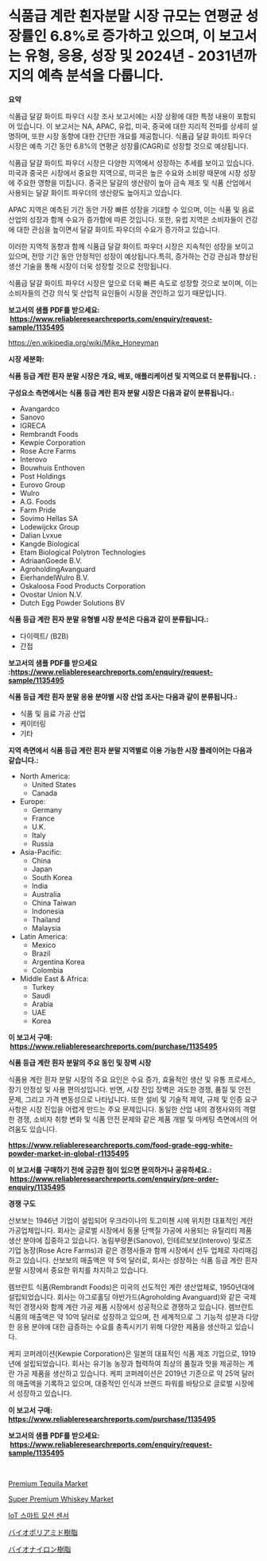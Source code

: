 <p><h1>식품급 계란 흰자분말 시장 규모는 연평균 성장률인 6.8%로 증가하고 있으며, 이 보고서는 유형, 응용, 성장 및 2024년 - 2031년까지의 예측 분석을 다룹니다.</h1></p><p><strong>요약</strong></p>
<p><p>식품급 달걀 화이트 파우더 시장 조사 보고서에는 시장 상황에 대한 특정 내용이 포함되어 있습니다. 이 보고서는 NA, APAC, 유럽, 미국, 중국에 대한 지리적 전파를 상세히 설명하며, 또한 시장 동향에 대한 간단한 개요를 제공합니다. 식품급 달걀 화이트 파우더 시장은 예측 기간 동안 6.8%의 연평균 성장률(CAGR)로 성장할 것으로 예상됩니다.</p><p>식품급 달걀 화이트 파우더 시장은 다양한 지역에서 성장하는 추세를 보이고 있습니다. 미국과 중국은 시장에서 중요한 지역으로, 미국은 높은 수요와 소비량 때문에 시장 성장에 주요한 영향을 미칩니다. 중국은 달걀의 생산량이 높아 금속 제조 및 식품 산업에서 사용되는 달걀 화이트 파우더의 생산량도 높아지고 있습니다.</p><p>APAC 지역은 예측된 기간 동안 가장 빠른 성장을 기대할 수 있으며, 이는 식품 및 음료 산업의 성장과 함께 수요가 증가함에 따른 것입니다. 또한, 유럽 지역은 소비자들이 건강에 대한 관심을 높이면서 달걀 화이트 파우더의 수요가 증가하고 있습니다.</p><p>이러한 지역적 동향과 함께 식품급 달걀 화이트 파우더 시장은 지속적인 성장을 보이고 있으며, 전망 기간 동안 안정적인 성장이 예상됩니다.특히, 증가하는 건강 관심과 향상된 생산 기술을 통해 시장이 더욱 성장할 것으로 전망됩니다.</p><p>식품급 달걀 화이트 파우더 시장은 앞으로 더욱 빠른 속도로 성장할 것으로 보이며, 이는 소비자들의 건강 의식 및 산업적 요인들이 시장을 견인하고 있기 때문입니다.</p></p>
<p><strong>보고서의 샘플 PDF를 받으세요: &nbsp;<a href="https://www.reliableresearchreports.com/enquiry/request-sample/1135495">https://www.reliableresearchreports.com/enquiry/request-sample/1135495</a></strong></p>
<p><a href="https://en.wikipedia.org/wiki/Mike_Honeyman">https://en.wikipedia.org/wiki/Mike_Honeyman</a></p>
<p><strong>시장 세분화:</strong></p>
<p><strong> 식품 등급 계란 흰자 분말 시장은 개요, 배포, 애플리케이션 및 지역으로 더 분류됩니다. :</strong></p>
<p><strong>구성요소 측면에서는 식품 등급 계란 흰자 분말 시장은 다음과 같이 분류됩니다.:</strong></p>
<p><ul><li>Avangardco</li><li>Sanovo</li><li>IGRECA</li><li>Rembrandt Foods</li><li>Kewpie Corporation</li><li>Rose Acre Farms</li><li>Interovo</li><li>Bouwhuis Enthoven</li><li>Post Holdings</li><li>Eurovo Group</li><li>Wulro</li><li>A.G. Foods</li><li>Farm Pride</li><li>Sovimo Hellas SA</li><li>Lodewijckx Group</li><li>Dalian Lvxue</li><li>Kangde Biological</li><li>Etam Biological Polytron Technologies</li><li>AdriaanGoede B.V.</li><li>AgroholdingAvanguard</li><li>EierhandelWulro B.V.</li><li>Oskaloosa Food Products Corporation</li><li>Ovostar Union N.V.</li><li>Dutch Egg Powder Solutions BV</li></ul></p>
<p><strong> 식품 등급 계란 흰자 분말 유형별 시장 분석은 다음과 같이 분류됩니다.:</strong></p>
<p><ul><li>다이렉트/ (B2B)</li><li>간접</li></ul></p>
<p><strong>보고서의 샘플 PDF를 받으세요 :<a href="https://www.reliableresearchreports.com/enquiry/request-sample/1135495">https://www.reliableresearchreports.com/enquiry/request-sample/1135495</a></strong></p>
<p><strong> 식품 등급 계란 흰자 분말 응용 분야별 시장 산업 조사는 다음과 같이 분류됩니다.:</strong></p>
<p><ul><li>식품 및 음료 가공 산업</li><li>케이터링</li><li>기타</li></ul></p>
<p><strong>지역 측면에서 식품 등급 계란 흰자 분말 지역별로 이용 가능한 시장 플레이어는 다음과 같습니다.:</strong></p>
<p><ul>
    <li>
        North America:
        <ul>
            <li>United States</li>
            <li>Canada</li>
        </ul>
    </li>
    <li>
        Europe:
        <ul>
            <li>Germany</li>
            <li>France</li>
            <li>U.K.</li>
            <li>Italy</li>
            <li>Russia</li>
        </ul>
    </li>
    <li>
        Asia-Pacific:
        <ul>
            <li>China</li>
            <li>Japan</li>
            <li>South Korea</li>
            <li>India</li>
            <li>Australia</li>
            <li>China Taiwan</li>
            <li>Indonesia</li>
            <li>Thailand</li>
            <li>Malaysia</li>
        </ul>
    </li>
    <li>
        Latin America:
        <ul>
            <li>Mexico</li>
            <li>Brazil</li>
            <li>Argentina Korea</li>
            <li>Colombia</li>
        </ul>
    </li>
    <li>
        Middle East & Africa:
        <ul>
            <li>Turkey</li>
            <li>Saudi</li>
            <li>Arabia</li>
            <li>UAE</li>
            <li>Korea</li>
        </ul>
    </li>
    </ul></p>
<p><strong>이 보고서 구매: &nbsp;<a href="https://www.reliableresearchreports.com/purchase/1135495">https://www.reliableresearchreports.com/purchase/1135495</a></strong></p>
<p><strong>식품 등급 계란 흰자 분말의 주요 동인 및 장벽 시장</strong></p>
<p><p>식품용 계란 흰자 분말 시장의 주요 요인은 수요 증가, 효율적인 생산 및 유통 프로세스, 장기 안정성 및 사용 편의성입니다. 반면, 시장 진입 장벽은 과도한 경쟁, 품질 및 안전 문제, 그리고 가격 변동성으로 나타납니다. 또한 설비 및 기술적 제약, 규제 및 인증 요구사항은 시장 진입을 어렵게 만드는 주요 문제입니다. 동일한 산업 내의 경쟁사와의 격렬한 경쟁, 소비자 취향 변화 및 식품 안전 문제와 같은 제품 개발 및 마케팅 측면에서의 어려움도 있습니다.</p></p>
<p><strong><a href="https://www.reliableresearchreports.com/food-grade-egg-white-powder-market-in-global-r1135495">https://www.reliableresearchreports.com/food-grade-egg-white-powder-market-in-global-r1135495</a></strong></p>
<p><strong>이 보고서를 구매하기 전에 궁금한 점이 있으면 문의하거나 공유하세요.: &nbsp;<a href="https://www.reliableresearchreports.com/enquiry/pre-order-enquiry/1135495">https://www.reliableresearchreports.com/enquiry/pre-order-enquiry/1135495</a></strong></p>
<p><strong>경쟁 구도</strong></p>
<p><p>산보보는 1946년 기업이 설립되어 우크라이나의 토고미첸 시에 위치한 대표적인 계란 가공업체입니다. 회사는 글로벌 시장에서 동물 단백질 가공에 사용되는 유틸리티 제품 생산 분야에 집중하고 있습니다. 농림부량푼(Sanovo), 인테르보보(Interovo) 및로즈 기업 농장(Rose Acre Farms)과 같은 경쟁사들과 함께 시장에서 선두 업체로 자리매김하고 있습니다. 산보보의 매출액은 약 5억 달러로, 회사는 성장하는 식품 등급 계란 흰자 분말 시장에서 중요한 위치를 차지하고 있습니다.</p><p>렘브란트 식품(Rembrandt Foods)은 미국의 선도적인 계란 생산업체로, 1950년대에 설립되었습니다. 회사는 아그로홀딩 야반가드(Agroholding Avanguard)와 같은 국제적인 경쟁사와 함께 계란 가공 제품 시장에서 성공적으로 경쟁하고 있습니다. 렘브란트 식품의 매출액은 약 10억 달러로 성장하고 있으며, 전 세계적으로 그 기능적 성분과 다양한 응용 분야에 대한 급증하는 수요를 충족시키기 위해 다양한 제품을 생산하고 있습니다.</p><p>케피 코퍼레이션(Kewpie Corporation)은 일본의 대표적인 식품 제조 기업으로, 1919년에 설립되었습니다. 회사는 유기농 농장과 협력하여 최상의 품질과 맛을 제공하는 계란 가공 제품을 생산하고 있습니다. 케피 코퍼레이션은 2019년 기준으로 약 25억 달러의 매출액을 기록하고 있으며, 대중적인 인식과 브랜드 파워를 바탕으로 글로벌 시장에서 성장하고 있습니다.</p></p>
<p><strong>이 보고서 구매: &nbsp; <a href="https://www.reliableresearchreports.com/purchase/1135495">https://www.reliableresearchreports.com/purchase/1135495</a></strong></p>
<p><strong>보고서의 샘플 PDF를 받으세요: &nbsp;<a href="https://www.reliableresearchreports.com/enquiry/request-sample/1135495">https://www.reliableresearchreports.com/enquiry/request-sample/1135495</a></strong><strong></strong></p>
<p>&nbsp;</p>
<p><p><a href="https://github.com/YashRP12/Market-Research-Report-List-5/blob/main/premium-tequila-market.md">Premium Tequila Market</a></p><p><a href="https://github.com/Gilanghao0/Market-Research-Report-List-1/blob/main/super-premium-whiskey-market.md">Super Premium Whiskey Market</a></p><p><a href="https://github.com/Nicolasrown5/Market-Research-Report-List-1/blob/main/5956826154320.md">IoT 스마트 모션 센서</a></p><p><a href="https://github.com/CloydAbbott2023/Market-Research-Report-List-2/blob/main/1986275145784.md">バイオポリアミド樹脂</a></p><p><a href="https://github.com/Fatimaklein1/Market-Research-Report-List-1/blob/main/3850240145785.md">バイオナイロン樹脂</a></p></p>